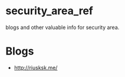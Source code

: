 # security_area_ref
blogs and other valuable info for security area.


# Blogs

* http://riusksk.me/
